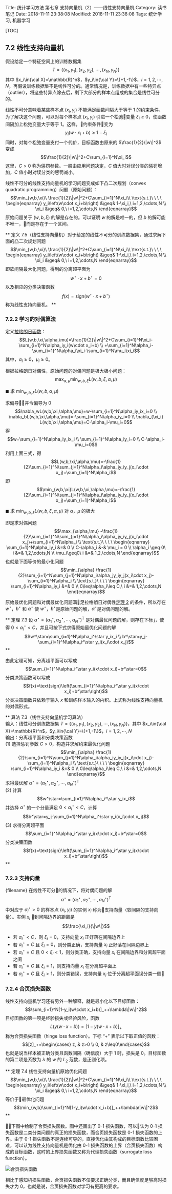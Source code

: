 Title: 统计学习方法 第七章 支持向量机（2）——线性支持向量机
Category: 读书笔记
Date: 2018-11-11 23:38:08
Modified: 2018-11-11 23:38:08
Tags: 统计学习, 机器学习

[TOC]

## 7.2 线性支持向量机

假设给定一个特征空间上的训练数据集
$$T=\{(x_1,y_1),(x_2,y_2),\cdots,(x_N,y_N)\}$$
其中 $x_i\in{\cal X}=\mathbb{R}^n$，$y_i\in{\cal Y}=\{+1,-1\}$，$i=1,2,\cdots,N$。再假设训练数据集不是线性可分的。通常情况是，训练数据中有一些特异点（outlier），将这些特异点除去后，剩下大部分的样本点组成的集合是线性可分的。

线性不可分意味着某些样本点 $(x_i,y_i)$ 不能满足函数间隔大于等于 1 的约束条件，为了解决这个问题，可以对每个样本点 $(x_i,y_i)$ 引进一个松弛变量 $\xi_i\geq0$，使函数间隔加上松弛变量大于等于 1。这样，约束条件变为
$$y_i(w\cdot x_i+b)\geq1-\xi_i$$
同时，对每个松弛变量支付一个代价，目标函数由原来的 $\frac{1}{2}\|w\|^2$ 变成
$$\frac{1}{2}\|w\|^2+C\sum_{i=1}^N\xi_i$$
这里，$C>0$ 称为惩罚参数。一般由应用问题决定，$C$ 值大时对误分类的惩罚增加，$C$ 值小时对误分类的惩罚减小。

线性不可分的线性支持向量机的学习问题变成如下凸二次规划（convex quadratic programming）问题（原始问题）：
$$\min_{w,b,\xi}\ \frac{1}{2}\|w\|^2+C\sum_{i=1}^N\xi_i\\
\text{s.t.}\ \ \ \ \begin{eqnarray}
y_i\left(w\cdot x_i+b\right) &\geq& 1-\xi_i,\ i=1,2,\cdots,N \\
\xi_i &\geq& 0,\ i=1,2,\cdots,N
\end{eqnarray}$$
原始问题关于 $(w,b,\xi)$ 的解是存在的。可以证明 $w$ 的解是唯一的，但 $b$ 的解可能不唯一，而是存在于一个区间。

**
定义 7.5（线性支持向量机）对于给定的线性不可分的训练数据集，通过求解下面的凸二次规划问题
$$\min_{w,b,\xi}\ \frac{1}{2}\|w\|^2+C\sum_{i=1}^N\xi_i\\
\text{s.t.}\ \ \ \ \begin{eqnarray}
y_i\left(w\cdot x_i+b\right) &\geq& 1-\xi_i,\ i=1,2,\cdots,N \\
\xi_i &\geq& 0,\ i=1,2,\cdots,N
\end{eqnarray}$$
即软间隔最大化问题，得到的分离超平面为
$$w^\star\cdot x+b^\star=0$$
以及相应的分类决策函数
$$f(x)=\text{sign}(w^\star\cdot x+b^\star)$$
称为线性支持向量机。
**

### 7.2.2 学习的对偶算法

定义[拉格朗日函数]({filename}/articles/Math/lagrange_duality.md)：
$$L(w,b,\xi,\alpha,\mu)=\frac{1}{2}\|w\|^2+C\sum_{i=1}^N\xi_i-\sum_{i=1}^N\alpha_iy_i(w\cdot x_i+b) \\
+\sum_{i=1}^N\alpha_i-\sum_{i=1}^N\alpha_i\xi_i-\sum_{i=1}^N\mu_i\xi_i$$
其中，$\alpha_i\geq0$，$\mu_i\geq0$。

根据拉格朗日对偶性，原始问题的对偶问题是极大极小问题：
$$\max_{\alpha,\mu}\min_{w,b,\xi}L(w,b,\xi,\alpha,\mu)$$

$\blacksquare$ 求 $\min_{w,b,\xi}L(w,b,\alpha,\mu)$

求偏导并令偏导为 0
$$\nabla_wL(w,b,\xi,\alpha,\mu)=w-\sum_{i=1}^N\alpha_iy_ix_i=0 \\
\nabla_bL(w,b,\xi,\alpha,\mu)=-\sum_{i=1}^N\alpha_iy_i=0 \\
\nabla_{\xi_i} L(w,b,\xi,\alpha,\mu)=C-\alpha_i-\mu_i=0$$
得
$$w=\sum_{i=1}^N\alpha_iy_ix_i \\
\sum_{i=1}^N\alpha_iy_i=0 \\
C-\alpha_i-\mu_i=0$$
利用上面三式，得
$$L(w,b,\xi,\alpha,\mu)=-\frac{1}{2}\sum_{i=1}^N\sum_{j=1}^N\alpha_i\alpha_jy_iy_j(x_i\cdot x_j)+\sum_{i=1}^N\alpha_i$$
即
$$\min_{w,b,\xi}L(w,b,\xi,\alpha,\mu)=-\frac{1}{2}\sum_{i=1}^N\sum_{j=1}^N\alpha_i\alpha_jy_iy_j(x_i\cdot x_j)+\sum_{i=1}^N\alpha_i$$

$\blacksquare$ 求 $\min_{w,b,\xi}L(w,b,\xi,\alpha,\mu)$ 对 $\alpha$，$\mu$ 的极大

即是求对偶问题
$$\max_{\alpha,\mu} -\frac{1}{2}\sum_{i=1}^N\sum_{j=1}^N\alpha_i\alpha_jy_iy_j(x_i\cdot x_j)+\sum_{i=1}^N\alpha_i \\
\text{s.t.}\ \ \ \ \begin{eqnarray}
\sum_{i=1}^N\alpha_iy_i &=& 0 \\
C-\alpha_i &-& \mu_i = 0 \\
\alpha_i \geq 0\ i &=& 1,2,\cdots,N \\
\mu_i\geq0\ i &=& 1,2,\cdots,N
\end{eqnarray}$$
也就是下面等价的最小化问题
$$\min_{\alpha} \frac{1}{2}\sum_{i=1}^N\sum_{j=1}^N\alpha_i\alpha_jy_iy_j(x_i\cdot x_j)-\sum_{i=1}^N\alpha_i \\
\text{s.t.}\ \ \ \ \begin{eqnarray}
\sum_{i=1}^N\alpha_iy_i &=& 0 \\
0\leq\alpha_i\leq C,\ i &=& 1,2,\cdots,N
\end{eqnarray}$$

原始最优化问题和对偶最优化问题满足拉格朗日对偶性[定理 2]({filename}/articles/Math/lagrange_duality.md) 的条件，所以存在 $w^\star$，$b^\star$ 和 $\alpha^\star$ 使 $w^\star$，$b^\star$是原始问题的解，$\alpha^\star$是对偶问题的解。

**
定理 7.3 设 $\alpha^\star=\left(\alpha_1^\star,\alpha_2^\star,\cdots,\alpha_N^\star\right)^\text{T}$ 是对偶最优问题的解，则存在下标 $j$，使得 $0<\alpha_i^\star<C$，并且可按下式求得原始最优化问题的解
$$w^\star=\sum_{i=1}^N\alpha_i^\star y_ix_i \\
b^\star=y_j-\sum_{i=1}^N\alpha_i^\star y_i(x_i\cdot x_j)$$
**

由此定理可知，分离超平面可以写成
$$\sum_{i=1}^N\alpha_i^\star y_i(x\cdot x_i)+b^\star=0$$
分类决策函数可以写成
$$f(x)=\text{sign}\left(\sum_{i=1}^N\alpha_i^\star y_i(x\cdot x_i)+b^\star\right)$$
分类决策函数只依赖于输入 $x$ 和训练样本输入的内积。上式称为线性支持向量机的对偶形式。

**
算法 7.3（线性支持向量机学习算法）  
输入：线性可分训练数据集 $T=\{(x_1,y_1),(x_2,y_2),\cdots,(x_N,y_N)\}$，其中 $x_i\in{\cal X}=\mathbb{R}^n$，$y_i\in{\cal Y}=\{+1,-1\}$，$i=1,2,\cdots,N$  
输出：分离超平面和分类决策函数  
(1) 选择惩罚参数 $C>0$，构造并求解约束最优化问题
$$\min_{\alpha} \frac{1}{2}\sum_{i=1}^N\sum_{j=1}^N\alpha_i\alpha_jy_iy_j(x_i\cdot x_j)-\sum_{i=1}^N\alpha_i \\
\text{s.t.}\ \ \ \ \begin{eqnarray}
\sum_{i=1}^N\alpha_iy_i &=& 0 \\
0\leq\alpha_i\leq C,\ i &=& 1,2,\cdots,N
\end{eqnarray}$$
求得最优解 $\alpha^\star=\left(\alpha_1^\star,\alpha_2^\star,\cdots,\alpha_N^\star\right)^\text{T}$  
(2) 计算
$$w^\star=\sum_{i=1}^N\alpha_i^\star y_ix_i$$
并选择 $\alpha^\star$ 的一个分量满足 $0<\alpha_i^\star<C$，计算
$$b^\star=y_j-\sum_{i=1}^N\alpha_i^\star y_i(x_i\cdot x_j)$$
(3) 求得分离超平面
$$\sum_{i=1}^N\alpha_i^\star y_i(x\cdot x_i)+b^\star=0$$
分类决策函数
$$f(x)=\text{sign}\left(\sum_{i=1}^N\alpha_i^\star y_i(x\cdot x_i)+b^\star\right)$$
**

### 7.2.3 支持向量
{filename}
在线性不可分的情况下，将对偶问题的解
$$\alpha^\star=\left(\alpha_1^\star,\alpha_2^\star,\cdots,\alpha_N^\star\right)^\text{T}$$
中对应于 $\alpha_i^\star>0$ 的样本点 $(x_i,y_i)$ 的实例 $x_i$ 称为支持向量（软间隔的支持向量）。实例 $x_i$ 到间隔边界的距离是
$$\frac{\xi_i}{\|w\|}$$

- 若 $\alpha_i^\star<C$，则 $\xi_i=0$，支持向量 $x_i$ 正好落在间隔边界上
- 若 $\alpha_i^\star=C$ 且 $\xi_i=0$，则分类正确，支持向量 $x_i$ 正好落在间隔边界上
- 若 $\alpha_i^\star=C$ 且 $0<\xi_i<1$，则分类正确，支持向量 $x_i$ 在间隔边界和分离超平面之间
- 若 $\alpha_i^\star=C$ 且 $\xi_i=1$，则支持向量 $x_i$ 在分离超平面上
- 若 $\alpha_i^\star=C$ 且 $\xi_i>1$，则分类错误，支持向量 $x_i$ 位于分离超平面误分类一侧

### 7.2.4 合页损失函数

线性支持向量机学习还有另外一种解释，就是最小化以下目标函数：
$$\sum_{i=1}^N[1-y_i(w\cdot x_i+b)]_++\lambda\|w\|^2$$
目标函数的第一项是经验损失或经验风险，函数
$$L(y(w\cdot x+b))=[1-y(w\cdot x+b)]_+$$
称为合页损失函数（hinge loss function）。下标 “+” 表示以下取正值的函数：
$$[z]_+=\begin{cases}
z, & z>0 \\
0, & z\leq0\end{cases}$$
也就是说当样本被正确分类且函数间隔（确信度）大于 1 时，损失是 0。目标函数的第二项是系数为 $\lambda$ 的 $w$ 的 $L_2$ 范数，是正则化项。

**
定理 7.4 线性支持向量机原始优化问题
$$\min_{w,b,\xi}\ \frac{1}{2}\|w\|^2+C\sum_{i=1}^N\xi_i\\
\text{s.t.}\ \ \ \ \begin{eqnarray}
y_i\left(w\cdot x_i+b\right) &\geq& 1-\xi_i,\ i=1,2,\cdots,N \\
\xi_i &\geq& 0,\ i=1,2,\cdots,N
\end{eqnarray}$$
等价于最优化问题
$$\min_{w,b}\sum_{i=1}^N[1-y_i(w\cdot x_i+b)]_++\lambda\|w\|^2$$
**

下图中绘制了合页损失函数。图中还画出了 0-1 损失函数，可以认为 0-1 损失函数是二类分类问题的真正的损失函数，而合页损失函数是 0-1 损失函数的上界。由于 0-1 损失函数不是连续可导的，直接优化由其构成的目标函数比较困难，可以认为线性支持向量机是优化由 0-1 损失函数的上界（合页损失函数）构成的目标函数，这时的上界损失函数又称为代理损失函数（surrogate loss function）。

![合页损失函数]({filename}/images/statistical_learning_7.6.png)

相比于感知机损失函数，合页损失函数不仅要求正确分类，而且确信度足够高时损失才为 0，也就是说，合页损失函数对学习有更高的要求。
